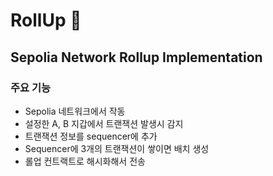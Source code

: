 # RollUp 🔄
## Sepolia Network Rollup Implementation

### 주요 기능
- Sepolia 네트워크에서 작동
- 설정한 A, B 지갑에서 트랜잭션 발생시 감지
- 트랜잭션 정보를 sequencer에 추가
- Sequencer에 3개의 트랜잭션이 쌓이면 배치 생성
- 롤업 컨트랙트로 해시화해서 전송

